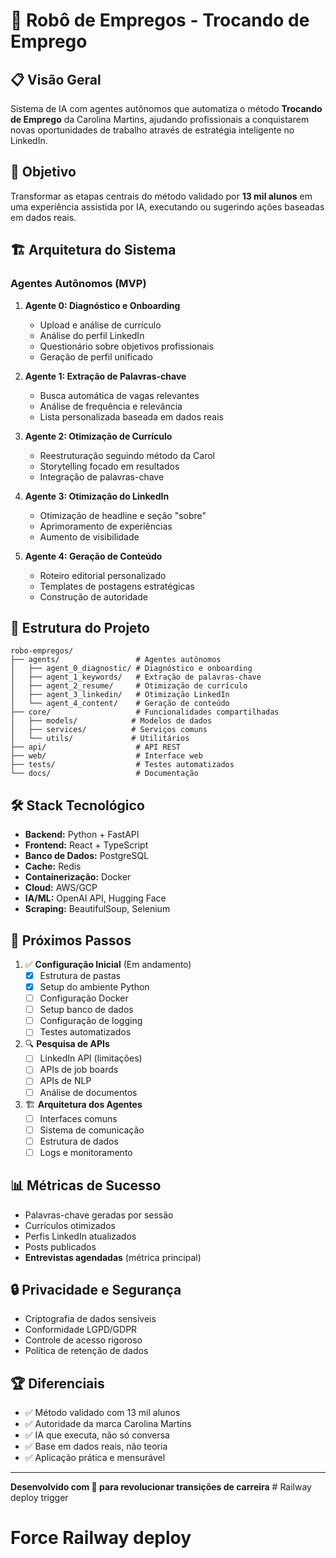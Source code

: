 # 🤖 Robô de Empregos - Trocando de Emprego

## 📋 Visão Geral

Sistema de IA com agentes autônomos que automatiza o método **Trocando de Emprego** da Carolina Martins, ajudando profissionais a conquistarem novas oportunidades de trabalho através de estratégia inteligente no LinkedIn.

## 🎯 Objetivo

Transformar as etapas centrais do método validado por **13 mil alunos** em uma experiência assistida por IA, executando ou sugerindo ações baseadas em dados reais.

## 🏗️ Arquitetura do Sistema

### Agentes Autônomos (MVP)

1. **Agente 0: Diagnóstico e Onboarding**
   - Upload e análise de currículo
   - Análise do perfil LinkedIn
   - Questionário sobre objetivos profissionais
   - Geração de perfil unificado

2. **Agente 1: Extração de Palavras-chave**
   - Busca automática de vagas relevantes
   - Análise de frequência e relevância
   - Lista personalizada baseada em dados reais

3. **Agente 2: Otimização de Currículo**
   - Reestruturação seguindo método da Carol
   - Storytelling focado em resultados
   - Integração de palavras-chave

4. **Agente 3: Otimização do LinkedIn**
   - Otimização de headline e seção "sobre"
   - Aprimoramento de experiências
   - Aumento de visibilidade

5. **Agente 4: Geração de Conteúdo**
   - Roteiro editorial personalizado
   - Templates de postagens estratégicas
   - Construção de autoridade

## 📁 Estrutura do Projeto

```
robo-empregos/
├── agents/                 # Agentes autônomos
│   ├── agent_0_diagnostic/ # Diagnóstico e onboarding
│   ├── agent_1_keywords/   # Extração de palavras-chave
│   ├── agent_2_resume/     # Otimização de currículo
│   ├── agent_3_linkedin/   # Otimização LinkedIn
│   └── agent_4_content/    # Geração de conteúdo
├── core/                   # Funcionalidades compartilhadas
│   ├── models/            # Modelos de dados
│   ├── services/          # Serviços comuns
│   └── utils/             # Utilitários
├── api/                    # API REST
├── web/                    # Interface web
├── tests/                  # Testes automatizados
└── docs/                   # Documentação
```

## 🛠️ Stack Tecnológico

- **Backend:** Python + FastAPI
- **Frontend:** React + TypeScript
- **Banco de Dados:** PostgreSQL
- **Cache:** Redis
- **Containerização:** Docker
- **Cloud:** AWS/GCP
- **IA/ML:** OpenAI API, Hugging Face
- **Scraping:** BeautifulSoup, Selenium

## 🚀 Próximos Passos

1. ✅ **Configuração Inicial** (Em andamento)
   - [x] Estrutura de pastas
   - [x] Setup do ambiente Python
   - [ ] Configuração Docker
   - [ ] Setup banco de dados
   - [ ] Configuração de logging
   - [ ] Testes automatizados

2. 🔍 **Pesquisa de APIs**
   - [ ] LinkedIn API (limitações)
   - [ ] APIs de job boards
   - [ ] APIs de NLP
   - [ ] Análise de documentos

3. 🏗️ **Arquitetura dos Agentes**
   - [ ] Interfaces comuns
   - [ ] Sistema de comunicação
   - [ ] Estrutura de dados
   - [ ] Logs e monitoramento

## 📊 Métricas de Sucesso

- Palavras-chave geradas por sessão
- Currículos otimizados
- Perfis LinkedIn atualizados
- Posts publicados
- **Entrevistas agendadas** (métrica principal)

## 🔒 Privacidade e Segurança

- Criptografia de dados sensíveis
- Conformidade LGPD/GDPR
- Controle de acesso rigoroso
- Política de retenção de dados

## 🏆 Diferenciais

- ✅ Método validado com 13 mil alunos
- ✅ Autoridade da marca Carolina Martins
- ✅ IA que executa, não só conversa
- ✅ Base em dados reais, não teoria
- ✅ Aplicação prática e mensurável

---

**Desenvolvido com 💙 para revolucionar transições de carreira** # Railway deploy trigger
# Force Railway deploy
